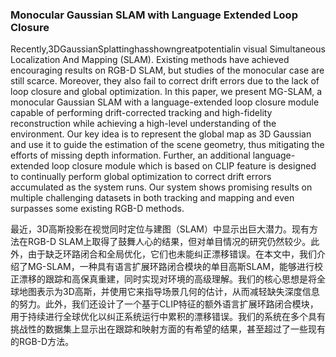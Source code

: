 ### Monocular Gaussian SLAM with Language Extended Loop Closure

Recently,3DGaussianSplattinghasshowngreatpotentialin visual Simultaneous Localization And Mapping (SLAM). Existing methods have achieved encouraging results on RGB-D SLAM, but studies of the monocular case are still scarce. Moreover, they also fail to correct drift errors due to the lack of loop closure and global optimization. In this paper, we present MG-SLAM, a monocular Gaussian SLAM with a language-extended loop closure module capable of performing drift-corrected tracking and high-fidelity reconstruction while achieving a high-level understanding of the environment. Our key idea is to represent the global map as 3D Gaussian and use it to guide the estimation of the scene geometry, thus mitigating the efforts of missing depth information. Further, an additional language-extended loop closure module which is based on CLIP feature is designed to continually perform global optimization to correct drift errors accumulated as the system runs. Our system shows promising results on multiple challenging datasets in both tracking and mapping and even surpasses some existing RGB-D methods.

最近，3D高斯投影在视觉同时定位与建图（SLAM）中显示出巨大潜力。现有方法在RGB-D SLAM上取得了鼓舞人心的结果，但对单目情况的研究仍然较少。此外，由于缺乏环路闭合和全局优化，它们也未能纠正漂移错误。在本文中，我们介绍了MG-SLAM，一种具有语言扩展环路闭合模块的单目高斯SLAM，能够进行校正漂移的跟踪和高保真重建，同时实现对环境的高级理解。我们的核心思想是将全球地图表示为3D高斯，并使用它来指导场景几何的估计，从而减轻缺失深度信息的努力。此外，我们还设计了一个基于CLIP特征的额外语言扩展环路闭合模块，用于持续进行全球优化以纠正系统运行中累积的漂移错误。我们的系统在多个具有挑战性的数据集上显示出在跟踪和映射方面的有希望的结果，甚至超过了一些现有的RGB-D方法。

